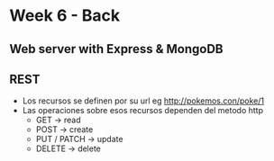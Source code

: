 # Week 6 - Back

## Web server with Express & MongoDB

## REST

-   Los recursos se definen por su url
    eg http://pokemos.con/poke/1
-   Las operaciones sobre esos recursos dependen del metodo http
    -   GET -> read
    -   POST -> create
    -   PUT / PATCH -> update
    -   DELETE -> delete
